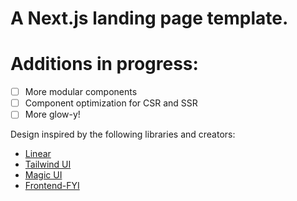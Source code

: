# A Next.js landing page template.

# Additions in progress:

- [ ] More modular components
- [ ] Component optimization for CSR and SSR
- [ ] More glow-y!

Design inspired by the following libraries and creators:

- [Linear](https://linear.app/)
- [Tailwind UI](https://tailwindui.com/)
- [Magic UI](https://magicui.design/)
- [Frontend-FYI](https://frontendfyi.com/)
